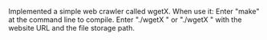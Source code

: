 Implemented a simple web crawler called wgetX.
When use it:
Enter "make" at the command line to compile.
Enter "./wgetX <url>" or "./wgetX <url> <path>" with the website URL and the file storage path.